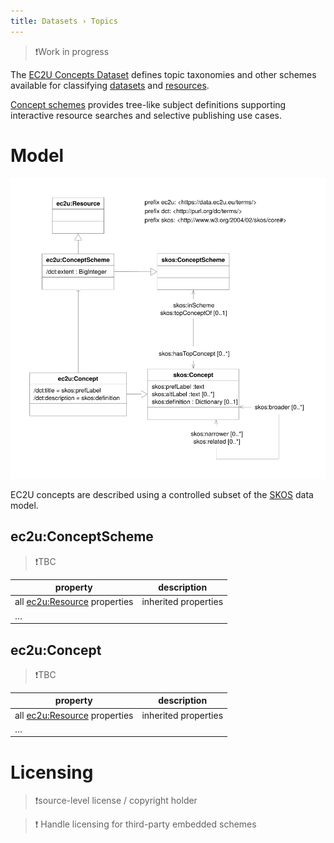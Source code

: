 ```yaml
---
title: Datasets › Topics
---
```


> ❗️Work in progress

The [EC2U Concepts Dataset](http://data.ec2u.eu/concepts/) defines topic taxonomies and other schemes available for
classifying [datasets](src/main/static/datasets/index.md) and [resources](rresources.md).

[Concept schemes](https://www.w3.org/TR/skos-primer/) provides tree-like subject definitions supporting interactive
resource searches and selective publishing use cases.

# Model

![concept data model](src/main/static/datasets/index/concepts.svg)

EC2U concepts are described using a controlled subset of the [SKOS](https://www.w3.org/TR/skos-reference/) data model.

## ec2u:ConceptScheme

> ❗️TBC

| property                                     | description          |
| -------------------------------------------- | -------------------- |
| all [ec2u:Resource](/datasets/resources) properties | inherited properties |
| …                                            |                      |

## ec2u:Concept

> ❗️TBC

| property                                     | description          |
| -------------------------------------------- | -------------------- |
| all [ec2u:Resource](/datasets/resources) properties | inherited properties |
| …                                            |                      |


# Licensing

> ❗️source-level license / copyright holder

> ❗️ Handle licensing for third-party embedded schemes
